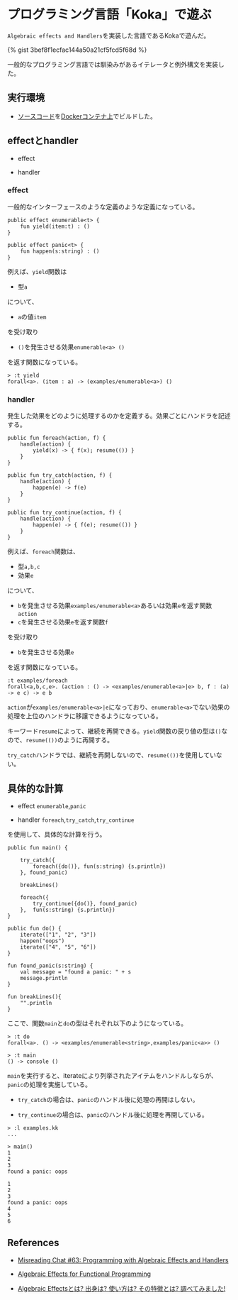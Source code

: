 # プログラミング言語「Koka」で遊ぶ

`Algebraic effects and Handlers`を実装した言語であるKokaで遊んだ。

{% gist 3bef8f1ecfac144a50a21cf5fcd5f68d %}

一般的なプログラミング言語では馴染みがあるイテレータと例外構文を実装した。

## 実行環境

- [ソースコード](https://github.com/koka-lang/koka/commit/ff10f073dec3f92d412996f7bb3d3dc72e9cead8)を[Dockerコンテナ上](https://github.com/masa-suzu/dev-env/blob/master/koka/dockerfile)でビルドした。

## effectとhandler

- effect

- handler

### effect

一般的なインターフェースのような定義のような定義になっている。
```
public effect enumerable<t> {
    fun yield(item:t) : ()
}

public effect panic<t> {
    fun happen(s:string) : ()
}
```

例えば、`yield`関数は


- 型`a`

について、

 - `a`の値`item`

を受け取り

- `()`を発生させる効果`enumerable<a> ()`

を返す関数になっている。

```
> :t yield
forall<a>. (item : a) -> (examples/enumerable<a>) ()
```

### handler

発生した効果をどのように処理するのかを定義する。効果ごとにハンドラを記述する。
```
public fun foreach(action, f) {
    handle(action) {
        yield(x) -> { f(x); resume(()) }
    }
}

public fun try_catch(action, f) {
    handle(action) {
        happen(e) -> f(e)
    }
}

public fun try_continue(action, f) {
    handle(action) {
        happen(e) -> { f(e); resume(()) }
    }
}
```

例えば、`foreach`関数は、

- 型`a,b,c`
- 効果`e`

について、

 - `b`を発生させる効果`examples/enumerable<a>`あるいは効果`e`を返す関数`action`
 - `c`を発生させる効果`e`を返す関数`f`

を受け取り

- `b`を発生させる効果`e`

を返す関数になっている。

```
:t examples/foreach
forall<a,b,c,e>. (action : () -> <examples/enumerable<a>|e> b, f : (a) -> e c) -> e b
```

`action`が`examples/enumerable<a>|e`になっており、`enumerable<a>`でない効果の処理を上位のハンドラに移譲できるようになっている。

キーワード`resume`によって、継続を再開できる。`yield`関数の戻り値の型は`()`なので、`resume(())`のように再開する。

`try_catch`ハンドラでは、継続を再開しないので、`resume(())`を使用していない。


## 具体的な計算

- effect `enumerable`,`panic`

- handler `foreach`,`try_catch`,`try_continue`

を使用して、具体的な計算を行う。

```
public fun main() {

    try_catch({
        foreach({do()}, fun(s:string) {s.println})
    }, found_panic)

    breakLines()

    foreach({
        try_continue({do()}, found_panic)
    },  fun(s:string) {s.println})
}

public fun do() {
    iterate(["1", "2", "3"])
    happen("oops")
    iterate(["4", "5", "6"])
}

fun found_panic(s:string) {
    val message = "found a panic: " + s
    message.println
}

fun breakLines(){
    "".println
}
```

ここで、関数`main`と`do`の型はそれぞれ以下のようになっている。
```
> :t do
forall<a>. () -> <examples/enumerable<string>,examples/panic<a>> ()

> :t main
() -> console ()
```

`main`を実行すると、iterateにより列挙されたアイテムをハンドルしならが、`panic`の処理を実施している。

- `try_catch`の場合は、`panic`のハンドル後に処理の再開はしない。

- `try_continue`の場合は、`panic`のハンドル後に処理を再開している。

```
> :l examples.kk
...

> main()
1
2
3
found a panic: oops

1
2
3
found a panic: oops
4
5
6

```

## References

- [Misreading Chat #63: Programming with Algebraic Effects and Handlers](https://misreading.chat/2019/06/23/episode-63-programming-with-algebraic-effects-and-handlers/)

- [Algebraic Effects for Functional Programming
](https://www.microsoft.com/en-us/research/wp-content/uploads/2016/08/algeff-tr-2016-v3.pdf)

- [Algebraic Effectsとは? 出身は? 使い方は? その特徴とは? 調べてみました!](https://qiita.com/Nymphium/items/e6ce580da8b87ded912b)